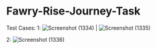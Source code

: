 # Fawry-Rise-Journey-Task

Test Cases:
1:
![Screenshot (1334)](https://github.com/user-attachments/assets/50339817-4c0c-4782-9823-a69694888dc4) | ![Screenshot (1335)](https://github.com/user-attachments/assets/64ce4600-6856-4374-adc5-7173e2e1c9b2)

2:
![Screenshot (1336)](https://github.com/user-attachments/assets/885e627b-8363-4fc1-984d-c5dc68f66b74)


